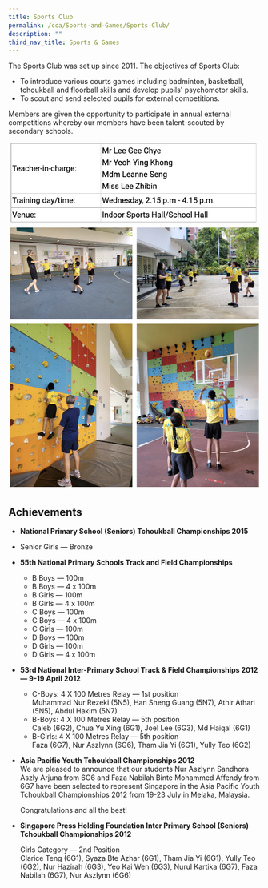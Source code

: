 ```yaml
---
title: Sports Club
permalink: /cca/Sports-and-Games/Sports-Club/
description: ""
third_nav_title: Sports & Games
---
```

The Sports Club was set up since 2011. The objectives of Sports Club:

*   To introduce various courts games including badminton, basketball, tchoukball and floorball skills and develop pupils' psychomotor skills.
*   To scout and send selected pupils for external competitions.

Members are given the opportunity to participate in annual external competitions whereby our members have been talent-scouted by secondary schools.

![](/images/sportsclub.png)
![](/images/sportsclub2.png)

Achievements
------------

*   **National Primary School (Seniors) Tchoukball Championships 2015**

*   Senior Girls — Bronze

*   **55th National Primary Schools Track and Field Championships**
    *   B Boys — 100m
    *   B Boys — 4 x 100m
    *   B Girls — 100m
    *   B Girls — 4 x 100m
    *   C Boys — 100m
    *   C Boys — 4 x 100m
    *   C Girls — 100m
    *   D Boys — 100m
    *   D Girls — 100m
    *   D Girls — 4 x 100m
*   **53rd National Inter-Primary School Track & Field Championships 2012 — 9-19 April 2012**
    *   C-Boys: 4 X 100 Metres Relay — 1st position  
        Muhammad Nur Rezeki (5N5), Han Sheng Guang (5N7), Athir Athari (5N5), Abdul Hakim (5N7)
    *   B-Boys: 4 X 100 Metres Relay — 5th position  
        Caleb (6G2), Chua Yu Xing (6G1), Joel Lee (6G3), Md Haiqal (6G1)
    *   B-Girls: 4 X 100 Metres Relay — 5th position  
        Faza (6G7), Nur Aszlynn (6G6), Tham Jia Yi (6G1), Yully Teo (6G2)
				
*   **Asia Pacific Youth Tchoukball Championships 2012**  
    We are pleased to announce that our students Nur Aszlynn Sandhora Aszly Arjuna from 6G6 and Faza Nabilah Binte Mohammed Affendy from 6G7 have been selected to represent Singapore in the Asia Pacific Youth Tchoukball Championships 2012 from 19-23 July in Melaka, Malaysia.  
      
    Congratulations and all the best!
		
*   **Singapore Press Holding Foundation Inter Primary School (Seniors) Tchoukball Championships 2012**  
      
    Girls Category — 2nd Position  
    Clarice Teng (6G1), Syaza Bte Azhar (6G1), Tham Jia Yi (6G1), Yully Teo (6G2), Nur Hazirah (6G3), Yeo Kai Wen (6G3), Nurul Kartika (6G7), Faza Nabilah (6G7), Nur Aszlynn (6G6)